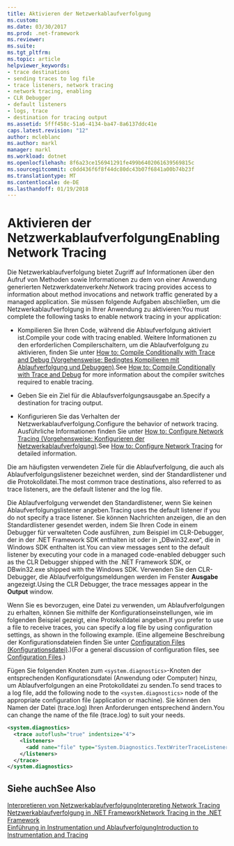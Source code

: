 ```yaml
---
title: Aktivieren der Netzwerkablaufverfolgung
ms.custom: 
ms.date: 03/30/2017
ms.prod: .net-framework
ms.reviewer: 
ms.suite: 
ms.tgt_pltfrm: 
ms.topic: article
helpviewer_keywords:
- trace destinations
- sending traces to log file
- trace listeners, network tracing
- network tracing, enabling
- CLR Debugger
- default listeners
- logs, trace
- destination for tracing output
ms.assetid: 5fff458c-51a6-4134-ba47-8a6137ddc41e
caps.latest.revision: "12"
author: mcleblanc
ms.author: markl
manager: markl
ms.workload: dotnet
ms.openlocfilehash: 8f6a23ce156941291fe499b6402061639569815c
ms.sourcegitcommit: c0dd436f6f8f44dc80dc43b07f6841a00b74b23f
ms.translationtype: MT
ms.contentlocale: de-DE
ms.lasthandoff: 01/19/2018
---
```

# <a name="enabling-network-tracing"></a><span data-ttu-id="e2b20-102">Aktivieren der Netzwerkablaufverfolgung</span><span class="sxs-lookup"><span data-stu-id="e2b20-102">Enabling Network Tracing</span></span>
<span data-ttu-id="e2b20-103">Die Netzwerkablaufverfolgung bietet Zugriff auf Informationen über den Aufruf von Methoden sowie Informationen zu dem von einer Anwendung generierten Netzwerkdatenverkehr.</span><span class="sxs-lookup"><span data-stu-id="e2b20-103">Network tracing provides access to information about method invocations and network traffic generated by a managed application.</span></span> <span data-ttu-id="e2b20-104">Sie müssen folgende Aufgaben abschließen, um die Netzwerkablaufverfolgung in Ihrer Anwendung zu aktivieren:</span><span class="sxs-lookup"><span data-stu-id="e2b20-104">You must complete the following tasks to enable network tracing in your application:</span></span>  
  
-   <span data-ttu-id="e2b20-105">Kompilieren Sie Ihren Code, während die Ablaufverfolgung aktiviert ist.</span><span class="sxs-lookup"><span data-stu-id="e2b20-105">Compile your code with tracing enabled.</span></span> <span data-ttu-id="e2b20-106">Weitere Informationen zu den erforderlichen Compilerschaltern, um die Ablaufverfolgung zu aktivieren, finden Sie unter [How to: Compile Conditionally with Trace and Debug (Vorgehensweise: Bedingtes Kompilieren mit Ablaufverfolgung und Debuggen)](../../../docs/framework/debug-trace-profile/how-to-compile-conditionally-with-trace-and-debug.md).</span><span class="sxs-lookup"><span data-stu-id="e2b20-106">See [How to: Compile Conditionally with Trace and Debug](../../../docs/framework/debug-trace-profile/how-to-compile-conditionally-with-trace-and-debug.md) for more information about the compiler switches required to enable tracing.</span></span>  
  
-   <span data-ttu-id="e2b20-107">Geben Sie ein Ziel für die Ablaufsverfolgungsausgabe an.</span><span class="sxs-lookup"><span data-stu-id="e2b20-107">Specify a destination for tracing output.</span></span>  
  
-   <span data-ttu-id="e2b20-108">Konfigurieren Sie das Verhalten der Netzwerkablaufverfolgung.</span><span class="sxs-lookup"><span data-stu-id="e2b20-108">Configure the behavior of network tracing.</span></span> <span data-ttu-id="e2b20-109">Ausführliche Informationen finden Sie unter [How to: Configure Network Tracing (Vorgehensweise: Konfigurieren der Netzwerkablaufverfolgung)](../../../docs/framework/network-programming/how-to-configure-network-tracing.md).</span><span class="sxs-lookup"><span data-stu-id="e2b20-109">See [How to: Configure Network Tracing](../../../docs/framework/network-programming/how-to-configure-network-tracing.md) for detailed information.</span></span>  
  
 <span data-ttu-id="e2b20-110">Die am häufigsten verwendeten Ziele für die Ablaufverfolgung, die auch als Ablaufverfolgungslistener bezeichnet werden, sind der Standardlistener und die Protokolldatei.</span><span class="sxs-lookup"><span data-stu-id="e2b20-110">The most common trace destinations, also referred to as trace listeners, are the default listener and the log file.</span></span>  
  
 <span data-ttu-id="e2b20-111">Die Ablaufverfolgung verwendet den Standardlistener, wenn Sie keinen Ablaufverfolgungslistener angeben.</span><span class="sxs-lookup"><span data-stu-id="e2b20-111">Tracing uses the default listener if you do not specify a trace listener.</span></span> <span data-ttu-id="e2b20-112">Sie können Nachrichten anzeigen, die an den Standardlistener gesendet werden, indem Sie Ihren Code in einem Debugger für verwalteten Code ausführen, zum Beispiel im CLR-Debugger, der in der .NET Framework SDK enthalten ist oder in „DBwin32.exe“, die in Windows SDK enthalten ist.</span><span class="sxs-lookup"><span data-stu-id="e2b20-112">You can view messages sent to the default listener by executing your code in a managed code-enabled debugger such as the CLR Debugger shipped with the .NET Framework SDK, or DBwin32.exe shipped with the Windows SDK.</span></span> <span data-ttu-id="e2b20-113">Verwenden Sie den CLR-Debugger, die Ablaufverfolgungsmeldungen werden im Fenster **Ausgabe** angezeigt.</span><span class="sxs-lookup"><span data-stu-id="e2b20-113">Using the CLR Debugger, the trace messages appear in the **Output** window.</span></span>  
  
 <span data-ttu-id="e2b20-114">Wenn Sie es bevorzugen, eine Datei zu verwenden, um Ablaufverfolgungen zu erhalten, können Sie mithilfe der Konfigurationseinstellungen, wie im folgenden Beispiel gezeigt, eine Protokolldatei angeben.</span><span class="sxs-lookup"><span data-stu-id="e2b20-114">If you prefer to use a file to receive traces, you can specify a log file by using configuration settings, as shown in the following example.</span></span> <span data-ttu-id="e2b20-115">(Eine allgemeine Beschreibung der Konfigurationsdateien finden Sie unter [Configuration Files (Konfigurationsdatei)](../../../docs/framework/configure-apps/index.md).)</span><span class="sxs-lookup"><span data-stu-id="e2b20-115">(For a general discussion of configuration files, see [Configuration Files](../../../docs/framework/configure-apps/index.md).)</span></span>  
  
 <span data-ttu-id="e2b20-116">Fügen Sie folgenden Knoten zum `<system.diagnostics>`-Knoten der entsprechenden Konfigurationsdatei (Anwendung oder Computer) hinzu, um Ablaufverfolgungen an eine Protokolldatei zu senden.</span><span class="sxs-lookup"><span data-stu-id="e2b20-116">To send traces to a log file, add the following node to the `<system.diagnostics>` node of the appropriate configuration file (application or machine).</span></span> <span data-ttu-id="e2b20-117">Sie können den Namen der Datei (trace.log) Ihren Anforderungen entsprechend ändern.</span><span class="sxs-lookup"><span data-stu-id="e2b20-117">You can change the name of the file (trace.log) to suit your needs.</span></span>  
  
```xml  
<system.diagnostics>  
  <trace autoflush="true" indentsize="4">  
    <listeners>  
      <add name="file" type="System.Diagnostics.TextWriterTraceListener" initializeData="trace.log"/>  
    </listeners>   
  </trace>  
</system.diagnostics>  
```  
  
## <a name="see-also"></a><span data-ttu-id="e2b20-118">Siehe auch</span><span class="sxs-lookup"><span data-stu-id="e2b20-118">See Also</span></span>  
 [<span data-ttu-id="e2b20-119">Interpretieren von Netzwerkablaufverfolgung</span><span class="sxs-lookup"><span data-stu-id="e2b20-119">Interpreting Network Tracing</span></span>](../../../docs/framework/network-programming/interpreting-network-tracing.md)  
 [<span data-ttu-id="e2b20-120">Netzwerkablaufverfolgung in .NET Framework</span><span class="sxs-lookup"><span data-stu-id="e2b20-120">Network Tracing in the .NET Framework</span></span>](../../../docs/framework/network-programming/network-tracing.md)  
 [<span data-ttu-id="e2b20-121">Einführung in Instrumentation und Ablaufverfolgung</span><span class="sxs-lookup"><span data-stu-id="e2b20-121">Introduction to Instrumentation and Tracing</span></span>](http://msdn.microsoft.com/library/e924e57c-33cf-4b0e-9e7f-a45d13e38f2c)
